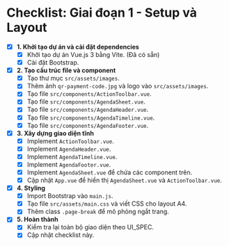 # Checklist: Giai đoạn 1 - Setup và Layout

-   [x] **1. Khởi tạo dự án và cài đặt dependencies**
    -   [x] Khởi tạo dự án Vue.js 3 bằng Vite. (Đã có sẵn)
    -   [x] Cài đặt Bootstrap.
-   [x] **2. Tạo cấu trúc file và component**
    -   [x] Tạo thư mục `src/assets/images`.
    -   [x] Thêm ảnh `qr-payment-code.jpg` và logo vào `src/assets/images`.
    -   [x] Tạo file `src/components/ActionToolbar.vue`.
    -   [x] Tạo file `src/components/AgendaSheet.vue`.
    -   [x] Tạo file `src/components/AgendaHeader.vue`.
    -   [x] Tạo file `src/components/AgendaTimeline.vue`.
    -   [x] Tạo file `src/components/AgendaFooter.vue`.
-   [x] **3. Xây dựng giao diện tĩnh**
    -   [x] Implement `ActionToolbar.vue`.
    -   [x] Implement `AgendaHeader.vue`.
    -   [x] Implement `AgendaTimeline.vue`.
    -   [x] Implement `AgendaFooter.vue`.
    -   [x] Implement `AgendaSheet.vue` để chứa các component trên.
    -   [x] Cập nhật `App.vue` để hiển thị `AgendaSheet.vue` và `ActionToolbar.vue`.
-   [x] **4. Styling**
    -   [x] Import Bootstrap vào `main.js`.
    -   [x] Tạo file `src/assets/main.css` và viết CSS cho layout A4.
    -   [x] Thêm class `.page-break` để mô phỏng ngắt trang.
-   [x] **5. Hoàn thành**
    -   [x] Kiểm tra lại toàn bộ giao diện theo UI_SPEC.
    -   [x] Cập nhật checklist này.
